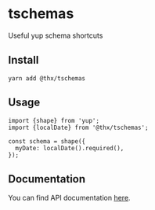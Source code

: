 # tschemas

Useful yup schema shortcuts

## Install
```
yarn add @thx/tschemas
```

## Usage

```
import {shape} from 'yup';
import {localDate} from '@thx/tschemas';

const schema = shape({
  myDate: localDate().required(),
});
```

## Documentation

You can find API documentation [here](/docs).
